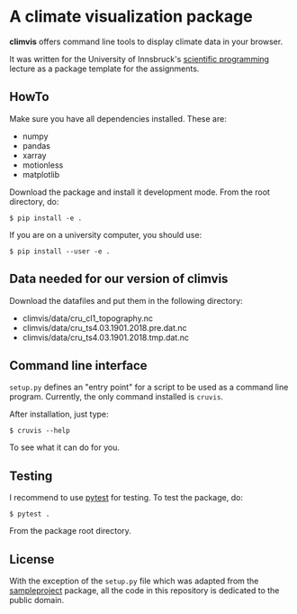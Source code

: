 # A climate visualization package

**climvis** offers command line tools to display climate data in your browser.

It was written for the University of Innsbruck's
[scientific programming](http://fabienmaussion.info/scientific_programming)
lecture as a package template for the assignments.

## HowTo

Make sure you have all dependencies installed. These are:
- numpy
- pandas
- xarray
- motionless
- matplotlib

Download the package and install it development mode. From the root directory,
do:

    $ pip install -e .

If you are on a university computer, you should use:

    $ pip install --user -e .

## Data needed for our version of climvis

Download the datafiles and put them in the following directory:
- climvis/data/cru_cl1_topography.nc
- climvis/data/cru_ts4.03.1901.2018.pre.dat.nc
- climvis/data/cru_ts4.03.1901.2018.tmp.dat.nc

## Command line interface

``setup.py`` defines an "entry point" for a script to be used as a
command line program. Currently, the only command installed is ``cruvis``.

After installation, just type:

    $ cruvis --help

To see what it can do for you.

## Testing

I recommend to use [pytest](https://docs.pytest.org) for testing. To test
the package, do:

    $ pytest .

From the package root directory.


## License

With the exception of the ``setup.py`` file which was adapted from the
[sampleproject](https://github.com/pypa/sampleproject) package, all the
code in this repository is dedicated to the public domain.

